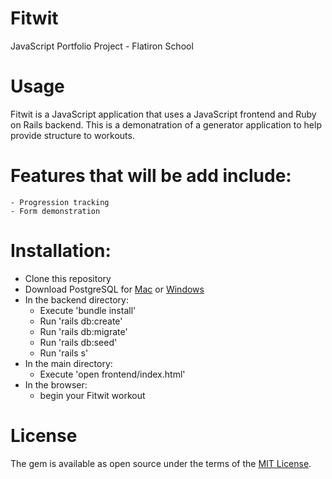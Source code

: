 # Fitwit
JavaScript Portfolio Project - Flatiron School

# Usage
Fitwit is a JavaScript application that uses a JavaScript frontend and Ruby on Rails backend. This is a demonatration of a generator application to help provide structure to workouts.

# Features that will be add include:
    - Progression tracking
    - Form demonstration

# Installation:
  * Clone this repository
  * Download PostgreSQL for [Mac](https://postgresapp.com/downloads.html) or [Windows](https://www.postgresql.org/download/)
  * In the backend directory:
    * Execute 'bundle install'
    * Run 'rails db:create'
    * Run 'rails db:migrate'
    * Run 'rails db:seed'
    * Run 'rails s'
  * In the main directory:
    * Execute 'open frontend/index.html'
  * In the browser:
    * begin your Fitwit workout

# License
  The gem is available as open source under the terms of the [MIT License](https://opensource.org/licenses/MIT).